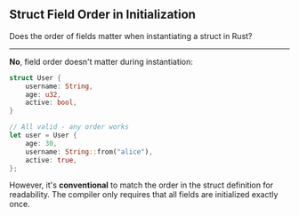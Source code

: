 ## Struct Field Order in Initialization

Does the order of fields matter when instantiating a struct in Rust?

---

**No**, field order doesn't matter during instantiation:

```rust
struct User {
    username: String,
    age: u32,
    active: bool,
}

// All valid - any order works
let user = User {
    age: 30,
    username: String::from("alice"),
    active: true,
};
```

However, it's **conventional** to match the order in the struct definition for readability. The compiler only requires that all fields are initialized exactly once.

